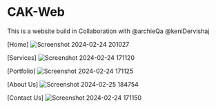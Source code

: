 # CAK-Web

This is a website build in Collaboration with @archieQa @keniDervishaj 

[Home]
![Screenshot 2024-02-24 201027](https://github.com/cetijunior/CAK-Web/assets/78642663/dcacbada-6fa0-4c96-b886-a2e208adbbb2)


[Services]
![Screenshot 2024-02-24 171120](https://github.com/cetijunior/CAK-Web/assets/78642663/19be563c-7764-43c1-a38f-d3b23eda1b37)


[Portfolio]
![Screenshot 2024-02-24 171125](https://github.com/cetijunior/CAK-Web/assets/78642663/7805fc6b-1c23-4cb8-a915-6f21f8a91e46)


[About Us]
![Screenshot 2024-02-25 184754](https://github.com/cetijunior/CAK-Web/assets/78642663/35550bca-5518-4417-b383-86a57b2ad644)



[Contact Us]
![Screenshot 2024-02-24 171150](https://github.com/cetijunior/CAK-Web/assets/78642663/f4ca58b5-d42f-4429-b4bb-c441cb2bfed8)

